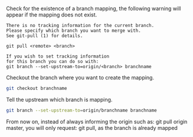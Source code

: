Check for the existence of a branch mapping, the following warning will appear if the mapping does not exist.

```
There is no tracking information for the current branch.
Please specify which branch you want to merge with.
See git-pull (1) for details.

git pull <remote> <branch>

If you wish to set tracking information 
for this branch you can do so with:
git branch --set-upstream-to=origin/<branch> branchname
 ```

Checkout the branch where you want to create the mapping.
``` bash
git checkout branchname
```

Tell the upstream which branch is mapping.
``` bash
git branch --set-upstream-to=origin/branchname branchname
```

From now on, instead of always informing the origin such as: git pull origin master, you will only request: git pull, as the branch is already mapped
